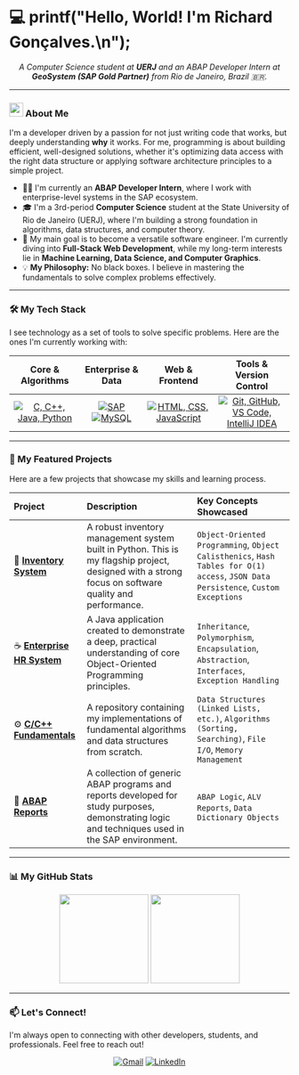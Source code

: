 # 💻 printf("Hello, World! I'm Richard Gonçalves.\n");

<p align="center">
  <em>A Computer Science student at <strong>UERJ</strong> and an ABAP Developer Intern at <strong>GeoSystem (SAP Gold Partner)</strong> from Rio de Janeiro, Brazil 🇧🇷.</em>
</p>

---

### <img src="https://raw.githubusercontent.com/MartinHeinz/MartinHeinz/master/wave.gif" width="25px"> About Me

I'm a developer driven by a passion for not just writing code that works, but deeply understanding **why** it works. For me, programming is about building efficient, well-designed solutions, whether it's optimizing data access with the right data structure or applying software architecture principles to a simple project.

- 👨‍💻 I'm currently an **ABAP Developer Intern**, where I work with enterprise-level systems in the SAP ecosystem.
- 🎓 I'm a 3rd-period **Computer Science** student at the State University of Rio de Janeiro (UERJ), where I'm building a strong foundation in algorithms, data structures, and computer theory.
- 🌱 My main goal is to become a versatile software engineer. I'm currently diving into **Full-Stack Web Development**, while my long-term interests lie in **Machine Learning, Data Science, and Computer Graphics**.
- 💡 **My Philosophy:** No black boxes. I believe in mastering the fundamentals to solve complex problems effectively.

---

### 🛠️ My Tech Stack

I see technology as a set of tools to solve specific problems. Here are the ones I'm currently working with:

| Core & Algorithms | Enterprise & Data | Web & Frontend | Tools & Version Control |
| :---: | :---: | :---: | :---: |
| <a href="https://skillicons.dev"><img src="https://skillicons.dev/icons?i=c,cpp,java,python" title="C, C++, Java, Python"/></a> | <a href="https://www.sap.com" target="_blank" rel="noreferrer"><img src="https://img.shields.io/badge/SAP-008FD3?style=for-the-badge&logoColor=white" alt="SAP"/></a> <a href="https://skillicons.dev"><img src="https://skillicons.dev/icons?i=mysql" title="MySQL"/></a> | <a href="https://skillicons.dev"><img src="https://skillicons.dev/icons?i=html,css,js" title="HTML, CSS, JavaScript"/></a> | <a href="https://skillicons.dev"><img src="https://skillicons.dev/icons?i=git,github,vscode,idea" title="Git, GitHub, VS Code, IntelliJ IDEA"/></a> |

---

### 🚀 My Featured Projects

Here are a few projects that showcase my skills and learning process.

| Project | Description | Key Concepts Showcased |
| :--- | :--- | :--- |
| 🐍 **[Inventory System](https://github.com/drahciry/Estoque)** | A robust inventory management system built in Python. This is my flagship project, designed with a strong focus on software quality and performance. | `Object-Oriented Programming`, `Object Calisthenics`, `Hash Tables for O(1) access`, `JSON Data Persistence`, `Custom Exceptions` |
| ☕️ **[Enterprise HR System](https://github.com/drahciry/Enterprise)** | A Java application created to demonstrate a deep, practical understanding of core Object-Oriented Programming principles. | `Inheritance`, `Polymorphism`, `Encapsulation`, `Abstraction`, `Interfaces`, `Exception Handling` |
| ⚙️ **[C/C++ Fundamentals](https://github.com/drahciry/C-CPP)** | A repository containing my implementations of fundamental algorithms and data structures from scratch. | `Data Structures (Linked Lists, etc.)`, `Algorithms (Sorting, Searching)`, `File I/O`, `Memory Management` |
| 💼 **[ABAP Reports](https://github.com/drahciry/ABAP)** | A collection of generic ABAP programs and reports developed for study purposes, demonstrating logic and techniques used in the SAP environment. | `ABAP Logic`, `ALV Reports`, `Data Dictionary Objects` |

---

### 📊 My GitHub Stats

<p align="center">
  <img height="160rem" src="https://github-profile-summary-cards.vercel.app/api/cards/stats?username=drahciry&theme=github_dark"/>
  <img height="160rem" src="https://github-profile-summary-cards.vercel.app/api/cards/profile-details?username=drahciry&theme=github_dark"/>
</p>

---

### 📫 Let's Connect!

I'm always open to connecting with other developers, students, and professionals. Feel free to reach out!

<p align="center">
  <a href="mailto:richardgonric@gmail.com"><img src="https://skillicons.dev/icons?i=gmail" alt="Gmail"/></a>
  <a href="https://linkedin.com/in/drahciry"><img src="https://skillicons.dev/icons?i=linkedin" alt="LinkedIn"/></a>
</p>
        
